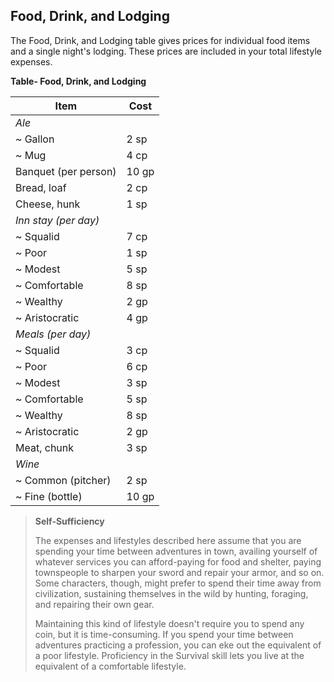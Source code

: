 ## Food, Drink, and Lodging

The Food, Drink, and Lodging table gives prices for individual food items and a single night's lodging. These prices are included in your total lifestyle expenses.

**Table- Food, Drink, and Lodging**

| Item                 | Cost  |
| -------------------- | ----- |
| *Ale*                |       |
| ~ Gallon             | 2 sp  |
| ~ Mug                | 4 cp  |
| Banquet (per person) | 10 gp |
| Bread, loaf          | 2 cp  |
| Cheese, hunk         | 1 sp  |
| *Inn stay (per day)* |       |
| ~ Squalid            | 7 cp  |
| ~ Poor               | 1 sp  |
| ~ Modest             | 5 sp  |
| ~ Comfortable        | 8 sp  |
| ~ Wealthy            | 2 gp  |
| ~ Aristocratic       | 4 gp  |
| *Meals (per day)*    |       |
| ~ Squalid            | 3 cp  |
| ~ Poor               | 6 cp  |
| ~ Modest             | 3 sp  |
| ~ Comfortable        | 5 sp  |
| ~ Wealthy            | 8 sp  |
| ~ Aristocratic       | 2 gp  |
| Meat, chunk          | 3 sp  |
| *Wine*               |       |
| ~ Common (pitcher)   | 2 sp  |
| ~ Fine (bottle)      | 10 gp |

> **Self-Sufficiency**
>
>The expenses and lifestyles described here assume that you are spending your time between adventures in town, availing yourself of whatever services you can afford-paying for food and shelter, paying townspeople to sharpen your sword and repair your armor, and so on. Some characters, though, might prefer to spend their time away from civilization, sustaining themselves in the wild by hunting, foraging, and repairing their own gear.
>
>Maintaining this kind of lifestyle doesn't require you to spend any coin, but it is time-consuming. If you spend your time between adventures practicing a profession, you can eke out the equivalent of a poor lifestyle. Proficiency in the Survival skill lets you live at the equivalent of a comfortable lifestyle.
